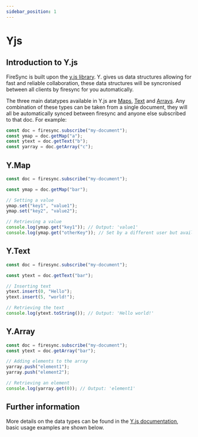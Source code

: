 ```yaml
---
sidebar_position: 1
---
```


# Yjs

## Introduction to Y.js

FireSync is built upon the [y.js library](https://github.com/yjs/yjs). Y. gives us data structures allowing for fast and reliable collaboration, these data structures will be syncronised between all clients by firesync for you automatically.

The three main datatypes available in Y.js are [Maps](#ymap), [Text](#ytext) and [Arrays](#yarray). Any combination of these types can be taken from a single document, they will all be automatically synced between firesync and anyone else subscribed to that doc. For example:

```js
const doc = firesync.subscribe("my-document");
const ymap = doc.getMap("a");
const ytext = doc.getText("b");
const yarray = doc.getArray("c");
```

## Y.Map

```js
const doc = firesync.subscribe("my-document");

const ymap = doc.getMap("bar");

// Setting a value
ymap.set("key1", "value1");
ymap.set("key2", "value2");

// Retrieving a value
console.log(ymap.get("key1")); // Output: 'value1'
console.log(ymap.get("otherKey")); // Set by a different user but available here too!
```

## Y.Text

```js
const doc = firesync.subscribe("my-document");

const ytext = doc.getText("bar");

// Inserting text
ytext.insert(0, "Hello");
ytext.insert(5, "world!");

// Retrieving the text
console.log(ytext.toString()); // Output: 'Hello world!'
```

## Y.Array

```js
const doc = firesync.subscribe("my-document");
const ytext = doc.getArray("bar");

// Adding elements to the array
yarray.push("element1");
yarray.push("element2");

// Retrieving an element
console.log(yarray.get(0)); // Output: 'element1'
```

## Further information

More details on the data types can be found in the [Y.js documentation](https://github.com/yjs/yjs#shared-types), basic usage examples are shown below.
